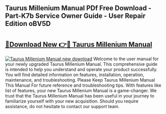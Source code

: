 ## Taurus Millenium Manual PDf Free Download - Part-K7b Service Owner Guide - User Repair Edition oBV5D

# <h2><a href="http://bc68794.oget.top/?id=Taurus+Millenium+Manual">🔗Download New 👉🔴 Taurus Millenium Manual</a></h2>

[![Taurus Millenium Manual new download](https://i.imgur.com/5g1atiW.png)](http://bc68794.oget.top/?id=Taurus+Millenium+Manual)
Welcome to the user manual for your newly upgraded Taurus Millenium Manual. This comprehensive guide is intended to help you understand and operate your product successfully. You will find detailed information on features, installation, operation, maintenance, and troubleshooting. Please Keep Taurus Millenium Manual This Manual For future reference and troubleshooting tips. With features like list of features, your new Taurus Millenium Manual is a game-changer. We trust that the Taurus Millenium Manual has been useful in your journey to familiarize yourself with your new acquisition. Should you require assistance, do not hesitate to contact our support team.
